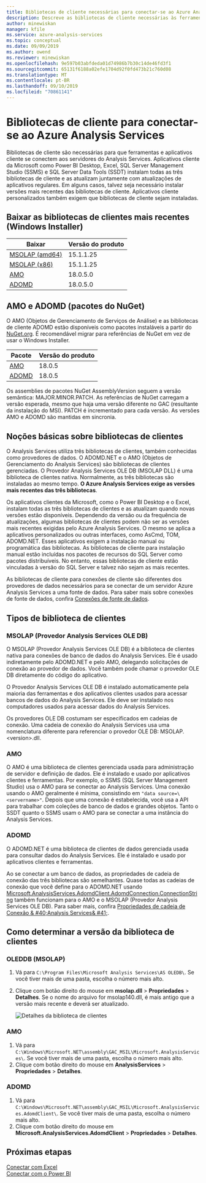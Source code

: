 ```yaml
---
title: Bibliotecas de cliente necessárias para conectar-se ao Azure Analysis Services | Microsoft Docs
description: Descreve as bibliotecas de cliente necessárias às ferramentas e ao aplicativos cliente para conectar o Azure Analysis Services
author: minewiskan
manager: kfile
ms.service: azure-analysis-services
ms.topic: conceptual
ms.date: 09/09/2019
ms.author: owend
ms.reviewer: minewiskan
ms.openlocfilehash: 9e597b03abfdeda01d74986b7b30c14de46fd3f1
ms.sourcegitcommit: 65131f6188a02efe1704d92f0fd473b21c760d08
ms.translationtype: MT
ms.contentlocale: pt-BR
ms.lasthandoff: 09/10/2019
ms.locfileid: "70861141"
---
```

# <a name="client-libraries-for-connecting-to-azure-analysis-services"></a>Bibliotecas de cliente para conectar-se ao Azure Analysis Services

Bibliotecas de cliente são necessárias para que ferramentas e aplicativos cliente se conectem aos servidores do Analysis Services. Aplicativos cliente da Microsoft como Power BI Desktop, Excel, SQL Server Management Studio (SSMS) e SQL Server Data Tools (SSDT) instalam todas as três bibliotecas de cliente e as atualizam juntamente com atualizações de aplicativos regulares. Em alguns casos, talvez seja necessário instalar versões mais recentes das bibliotecas de cliente. Aplicativos cliente personalizados também exigem que bibliotecas de cliente sejam instaladas.

## <a name="download-the-latest-client-libraries-windows-installer"></a>Baixar as bibliotecas de clientes mais recentes (Windows Installer)  

|Baixar  |Versão do produto  | 
|---------|---------|
|[MSOLAP (amd64)](https://go.microsoft.com/fwlink/?linkid=829576)    |    15.1.1.25    |
|[MSOLAP (x86)](https://go.microsoft.com/fwlink/?linkid=829575)     |     15.1.1.25       |
|[AMO](https://go.microsoft.com/fwlink/?linkid=829578)     |   18.0.5.0    |
|[ADOMD](https://go.microsoft.com/fwlink/?linkid=829577)     |    18.0.5.0     |

## <a name="amo-and-adomd-nuget-packages"></a>AMO e ADOMD (pacotes do NuGet)

O AMO (Objetos de Gerenciamento de Serviços de Análise) e as bibliotecas de cliente ADOMD estão disponíveis como pacotes instaláveis a partir do [NuGet.org](https://www.nuget.org/). É recomendável migrar para referências de NuGet em vez de usar o Windows Installer. 

|Pacote  | Versão do produto  | 
|---------|---------|
|[AMO](https://www.nuget.org/packages/Microsoft.AnalysisServices.retail.amd64/)    |    18.0.5     |
|[ADOMD](https://www.nuget.org/packages/Microsoft.AnalysisServices.AdomdClient.retail.amd64/)     |   18.0.5      |

Os assemblies de pacotes NuGet AssemblyVersion seguem a versão semântica: MAJOR.MINOR.PATCH. As referências de NuGet carregam a versão esperada, mesmo que haja uma versão diferente no GAC (resultante da instalação do MSI). PATCH é incrementado para cada versão. As versões AMO e ADOMD são mantidas em sincronia.

## <a name="understanding-client-libraries"></a>Noções básicas sobre bibliotecas de clientes

O Analysis Services utiliza três bibliotecas de clientes, também conhecidas como provedores de dados. O ADOMD.NET e o AMO (Objetos de Gerenciamento do Analysis Services) são bibliotecas de clientes gerenciadas. O Provedor Analysis Services OLE DB (MSOLAP DLL) é uma biblioteca de clientes nativa. Normalmente, as três bibliotecas são instaladas ao mesmo tempo. **O Azure Analysis Services exige as versões mais recentes das três bibliotecas**. 

Os aplicativos clientes da Microsoft, como o Power BI Desktop e o Excel, instalam todas as três bibliotecas de clientes e as atualizam quando novas versões estão disponíveis. Dependendo da versão ou da frequência de atualizações, algumas bibliotecas de clientes podem não ser as versões mais recentes exigidas pelo Azure Analysis Services. O mesmo se aplica a aplicativos personalizados ou outras interfaces, como AsCmd, TOM, ADOMD.NET. Esses aplicativos exigem a instalação manual ou programática das bibliotecas. As bibliotecas de cliente para instalação manual estão incluídas nos pacotes de recursos do SQL Server como pacotes distribuíveis. No entanto, essas bibliotecas de cliente estão vinculadas à versão do SQL Server e talvez não sejam as mais recentes.  

As bibliotecas de cliente para conexões de cliente são diferentes dos provedores de dados necessários para se conectar de um servidor Azure Analysis Services a uma fonte de dados. Para saber mais sobre conexões de fonte de dados, confira [Conexões de fonte de dados](analysis-services-datasource.md).

## <a name="client-library-types"></a>Tipos de biblioteca de clientes

### <a name="analysis-services-ole-db-provider-msolap"></a>MSOLAP (Provedor Analysis Services OLE DB) 

 O MSOLAP (Provedor Analysis Services OLE DB) é a biblioteca de clientes nativa para conexões de banco de dados do Analysis Services. Ele é usado indiretamente pelo ADOMD.NET e pelo AMO, delegando solicitações de conexão ao provedor de dados. Você também pode chamar o provedor OLE DB diretamente do código do aplicativo.  
  
 O Provedor Analysis Services OLE DB é instalado automaticamente pela maioria das ferramentas e dos aplicativos clientes usados para acessar bancos de dados do Analysis Services. Ele deve ser instalado nos computadores usados para acessar dados do Analysis Services.  
  
 Os provedores OLE DB costumam ser especificados em cadeias de conexão. Uma cadeia de conexão do Analysis Services usa uma nomenclatura diferente para referenciar o provedor OLE DB: MSOLAP.\<version>.dll.

### <a name="amo"></a>AMO  

 O AMO é uma biblioteca de clientes gerenciada usada para administração de servidor e definição de dados. Ele é instalado e usado por aplicativos clientes e ferramentas. Por exemplo, o SSMS (SQL Server Management Studio) usa o AMO para se conectar ao Analysis Services. Uma conexão usando o AMO geralmente é mínima, consistindo em `"data source=\<servername>"`. Depois que uma conexão é estabelecida, você usa a API para trabalhar com coleções de banco de dados e grandes objetos. Tanto o SSDT quanto o SSMS usam o AMO para se conectar a uma instância do Analysis Services.  

  
### <a name="adomd"></a>ADOMD

 O ADOMD.NET é uma biblioteca de clientes de dados gerenciada usada para consultar dados do Analysis Services. Ele é instalado e usado por aplicativos clientes e ferramentas. 
  
 Ao se conectar a um banco de dados, as propriedades de cadeia de conexão das três bibliotecas são semelhantes. Quase todas as cadeias de conexão que você define para o ADOMD.NET usando [Microsoft.AnalysisServices.AdomdClient.AdomdConnection.ConnectionString](/dotnet/api/microsoft.analysisservices.adomdclient.adomdconnection.connectionstring#Microsoft_AnalysisServices_AdomdClient_AdomdConnection_ConnectionString) também funcionam para o AMO e o MSOLAP (Provedor Analysis Services OLE DB). Para saber mais, confira [Propriedades de cadeia de Conexão & #40;Analysis Services& #41;](https://docs.microsoft.com/analysis-services/instances/connection-string-properties-analysis-services).  

  
##  <a name="bkmk_LibUpdate"></a>Como determinar a versão da biblioteca de clientes   
  
### <a name="oleddb-msolap"></a>OLEDDB (MSOLAP)  
  
1.  Vá para `C:\Program Files\Microsoft Analysis Services\AS OLEDB\`. Se você tiver mais de uma pasta, escolha o número mais alto.
  
2.  Clique com botão direito do mouse em **msolap.dll** > **Propriedades** > **Detalhes**. Se o nome do arquivo for msolap140.dll, é mais antigo que a versão mais recente e deverá ser atualizado.
    
    ![Detalhes da biblioteca de clientes](media/analysis-services-data-providers/aas-msolap-details.png)
    
  
### <a name="amo"></a>AMO

1. Vá para `C:\Windows\Microsoft.NET\assembly\GAC_MSIL\Microsoft.AnalysisServices\`. Se você tiver mais de uma pasta, escolha o número mais alto.
2. Clique com botão direito do mouse em **AnalysisServices** > **Propriedades** > **Detalhes**.  

### <a name="adomd"></a>ADOMD

1. Vá para `C:\Windows\Microsoft.NET\assembly\GAC_MSIL\Microsoft.AnalysisServices.AdomdClient\`. Se você tiver mais de uma pasta, escolha o número mais alto.
2. Clique com botão direito do mouse em **Microsoft.AnalysisServices.AdomdClient** > **Propriedades** > **Detalhes**.  


## <a name="next-steps"></a>Próximas etapas
[Conectar com Excel](analysis-services-connect-excel.md)    
[Conectar com o Power BI](analysis-services-connect-pbi.md)
